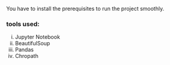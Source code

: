You have to install the prerequisites to run the project smoothly. <br>

<h3>tools used:</h3>
<ol type="i">
  <li>Jupyter Notebook</li>

<li>BeautifulSoup</li> 
<li>Pandas</li>
<li>Chropath</li>
  
</ol>

